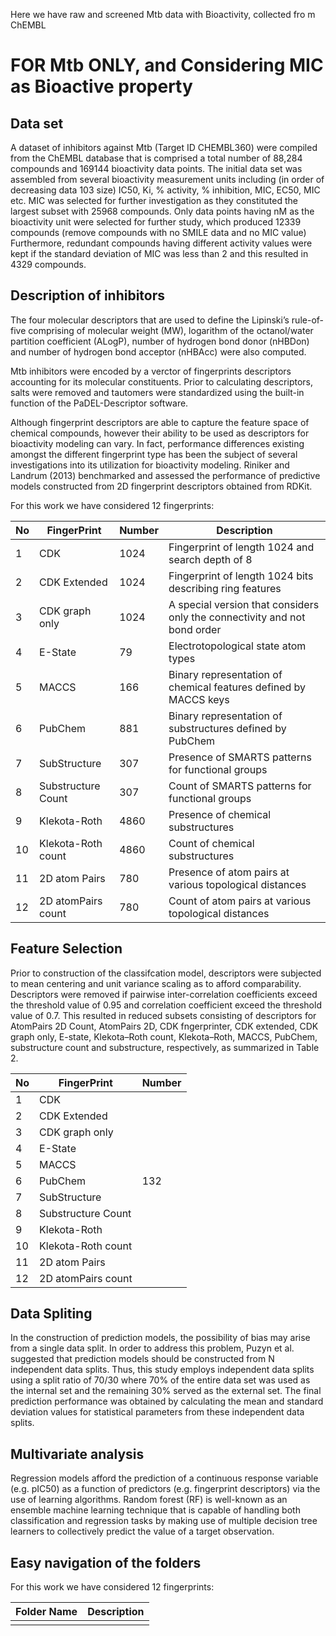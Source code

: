 Here we have raw and screened Mtb data with Bioactivity, collected fro m ChEMBL

# FOR Mtb ONLY, and Considering MIC as Bioactive property

## Data set
A dataset of inhibitors against Mtb (Target ID CHEMBL360) were compiled from the ChEMBL database that is comprised a total number of 88,284 compounds and 169144 bioactivity data points. The initial data set was assembled from several bioactivity measurement units including (in order of decreasing data
103 size) IC50, Ki, % activity, % inhibition, MIC, EC50, MIC etc. MIC was selected for further investigation as they constituted the largest subset with 25968 compounds. Only data points having nM as the bioactivity unit were selected for further study, which produced 12339 compounds (remove compounds with no SMILE data and no MIC value)
Furthermore, redundant compounds having different activity values were kept if the standard deviation of MIC was less than 2 and this resulted in 4329 compounds.

## Description of inhibitors 

The four molecular descriptors that are used to define the Lipinski’s rule-of-five comprising of molecular weight (MW), logarithm of the octanol/water partition coefficient (ALogP), number of hydrogen bond donor (nHBDon) and number of hydrogen bond acceptor (nHBAcc) were also computed.

Mtb inhibitors were encoded by a verctor of fingerprints descriptors accounting for its molecular constituents. Prior to calculating descriptors, salts were removed and tautomers were standardized using the built-in function of the PaDEL-Descriptor software.

Although fingerprint descriptors are able to capture the feature space of chemical compounds, however their ability to be used as descriptors for bioactivity modeling can vary. In fact, performance differences existing amongst the different fingerprint type has been the subject of several investigations into its utilization for bioactivity modeling. Riniker and Landrum (2013) benchmarked and assessed the performance of predictive models constructed from 2D fingerprint descriptors obtained from RDKit.

For this work we have considered 12 fingerprints:

|No             | FingerPrint                 | Number      | Description                                                                          | 
| ------------- | -------------               |-------------|--------------                                                                        |
|        1      |       CDK                   |  1024       |  Fingerprint of length 1024 and search depth of 8                                    |             
|        2      | CDK Extended                |  1024       |  Fingerprint of length 1024 bits describing ring features                            |
|        3      | CDK graph only              |  1024       |  A special version that considers only the connectivity and not bond order           |          
|        4      |  E-State                    |  79         |  Electrotopological state atom types                                                 |             
|        5      |  MACCS                      |  166        |  Binary representation of chemical features defined by MACCS keys                    |             
|        6      |   PubChem                   |  881        |  Binary representation of substructures defined by PubChem                           |             
|        7      |  SubStructure               |  307        |  Presence of SMARTS patterns for functional groups                                   |             
|        8      | Substructure Count          |  307        |  Count of SMARTS patterns for functional groups                                      |             
|        9      | Klekota-Roth                |  4860       |  Presence of chemical substructures                                                  |             
|        10     | Klekota-Roth count          |  4860       |  Count of chemical substructures                                                     |             
|        11     | 2D atom Pairs               |  780        |  Presence of atom pairs at various topological distances                             |             
|        12     |  2D atomPairs count         |  780        |  Count of atom pairs at various topological distances                                |     


## Feature Selection

Prior to construction of the classifcation model, descriptors were subjected to mean centering and unit variance scaling as
to afford comparability. Descriptors were removed if pairwise inter-correlation coefficients exceed the threshold value of 0.95
and correlation coefficient exceed the threshold value of 0.7. This resulted in reduced subsets consisting of descriptors for AtomPairs
2D Count, AtomPairs 2D, CDK fngerprinter, CDK extended, CDK graph only, E-state, Klekota–Roth count, Klekota–Roth, MACCS, PubChem, substructure count and substructure,
respectively, as summarized in Table 2.

|No             | FingerPrint                 | Number      |
| ------------- | -------------               |-------------|
|        1      |       CDK                   |             |             
|        2      | CDK Extended                |             |  
|        3      | CDK graph only              |             |          
|        4      |  E-State                    |             |              
|        5      |  MACCS                      |             |              
|        6      |   PubChem                   |  132        |               
|        7      |  SubStructure               |             |               
|        8      | Substructure Count          |             |             
|        9      | Klekota-Roth                |             |              
|        10     | Klekota-Roth count          |             |               
|        11     | 2D atom Pairs               |             |               
|        12     |  2D atomPairs count         |             |      

## Data Spliting
In the construction of prediction models, the possibility of bias may arise from a single data split. In order to address this problem, Puzyn et al. suggested that prediction models should be constructed from N independent data splits. Thus, this study employs independent data splits using a split ratio of 70/30
where 70% of the entire data set was used as the internal set and the remaining 30% served as the external set. The final prediction performance was obtained by calculating the mean and standard deviation values for statistical parameters from these independent data splits.

## Multivariate analysis
Regression models afford the prediction of a continuous response variable (e.g. pIC50) as a function of predictors (e.g. fingerprint descriptors) via the use of learning algorithms. Random forest (RF) is well-known as an ensemble machine learning technique that is capable of handling both classification and regression tasks by making use of multiple decision tree learners to collectively predict the value of a target observation.


## Easy navigation of the folders

For this work we have considered 12 fingerprints:

 |Folder Name            |  Description    |
| ------------- | ----------------- |
|||
